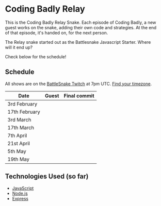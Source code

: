 # Coding Badly Relay

This is the Coding Badly Relay Snake. Each episode of Coding Badly, a new guest works on the snake, adding their own code and strategies. At the end of that episode, it's handed on, for the next person.

The Relay snake started out as the Battlesnake Javascript Starter. Where will it end up?

Check below for the schedule!

## Schedule

All shows are on the [BattleSnake Twitch](https://battlesnake.tv) at 7pm UTC. [Find your timezone](https://everytimezone.com/convert/utc/7pm).

| Date          | Guest | Final commit |
| ------------- | ----- | ------------ |
| 3rd February  |       |              |
| 17th February |       |              |
| 3rd March     |       |              |
| 17th March    |       |              |
| 7th April     |       |              |
| 21st April    |       |              |
| 5th May       |       |              |
| 19th May      |       |              |

## Technologies Used (so far)

- [JavaScript](https://www.javascript.com/)
- [Node.js](https://nodejs.dev/)
- [Express](https://expressjs.com/)
